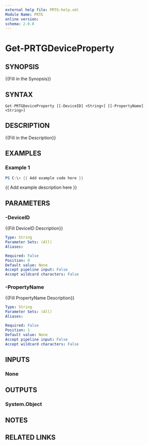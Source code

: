 ```yaml
---
external help file: PRTG-help.xml
Module Name: PRTG
online version:
schema: 2.0.0
---
```


# Get-PRTGDeviceProperty

## SYNOPSIS
{{Fill in the Synopsis}}

## SYNTAX

```
Get-PRTGDeviceProperty [[-DeviceID] <String>] [[-PropertyName] <String>]
```

## DESCRIPTION
{{Fill in the Description}}

## EXAMPLES

### Example 1
```powershell
PS C:\> {{ Add example code here }}
```

{{ Add example description here }}

## PARAMETERS

### -DeviceID
{{Fill DeviceID Description}}

```yaml
Type: String
Parameter Sets: (All)
Aliases:

Required: False
Position: 0
Default value: None
Accept pipeline input: False
Accept wildcard characters: False
```

### -PropertyName
{{Fill PropertyName Description}}

```yaml
Type: String
Parameter Sets: (All)
Aliases:

Required: False
Position: 1
Default value: None
Accept pipeline input: False
Accept wildcard characters: False
```

## INPUTS

### None
## OUTPUTS

### System.Object
## NOTES

## RELATED LINKS
